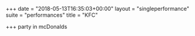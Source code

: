 +++
date = "2018-05-13T16:35:03+00:00"
layout = "singleperformance"
suite = "performances"
title = "KFC"

+++
party in mcDonalds